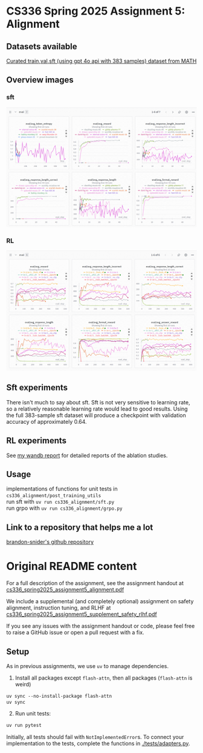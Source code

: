 # CS336 Spring 2025 Assignment 5: Alignment

## Datasets available
[Curated train,val,sft (using gpt 4o api with 383 samples) dataset from MATH](./data)
## Overview images
### sft
![alt text](images/sft_overview.png)
### RL
![alt text](images/rl_overview.png)
## Sft experiments
There isn't much to say about sft. Sft is not very sensitive to learning rate, so a relatively reasonable learning rate would lead to good results. Using the full 383-sample sft dataset will produce a checkpoint with validation accuracy of approximately 0.64.
## RL experiments
See [my wandb report](https://wandb.ai/ltwkevin17-tsinghua-university/cs336-grpo/reports/Ablation-on-RL--VmlldzoxNDA5NDQ1MQ) for detailed reports of the ablation studies.

## Usage
implementations of functions for unit tests in `cs336_alignment/post_training_utils`  
run sft with `uv run cs336_alignment/sft.py`  
run grpo with `uv run cs336_alignment/grpo.py` 

## Link to a repository that helps me a lot
[brandon-snider's github repository](https://github.com/brandon-snider/cs336-a5)


# Original README content
For a full description of the assignment, see the assignment handout at
[cs336_spring2025_assignment5_alignment.pdf](./cs336_spring2025_assignment5_alignment.pdf)

We include a supplemental (and completely optional) assignment on safety alignment, instruction tuning, and RLHF at [cs336_spring2025_assignment5_supplement_safety_rlhf.pdf](./cs336_spring2025_assignment5_supplement_safety_rlhf.pdf)

If you see any issues with the assignment handout or code, please feel free to
raise a GitHub issue or open a pull request with a fix.

## Setup

As in previous assignments, we use `uv` to manage dependencies.

1. Install all packages except `flash-attn`, then all packages (`flash-attn` is weird)
```
uv sync --no-install-package flash-attn
uv sync
```

2. Run unit tests:

``` sh
uv run pytest
```

Initially, all tests should fail with `NotImplementedError`s.
To connect your implementation to the tests, complete the
functions in [./tests/adapters.py](./tests/adapters.py).

